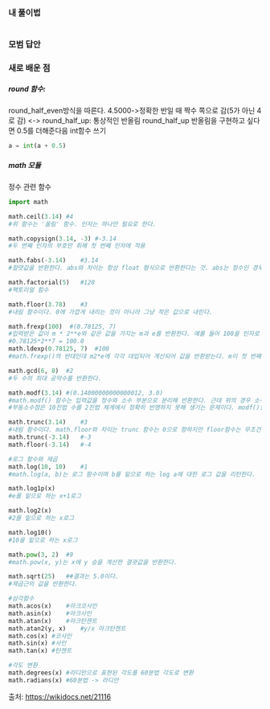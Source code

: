 ### 내 풀이법
```python

```

### 모범 답안


### 새로 배운 점
##### round 함수: 
round_half_even방식을 따른다. 4.5000->정확한 반일 때 짝수 쪽으로 감(5가 아닌 4로 감)  <-> round_half_up: 통상적인 반올림
round_half_up 반올림을 구현하고 싶다면 0.5를 더해준다음 int함수 쓰기
```python
a = int(a + 0.5)
```
##### math 모듈
정수 관련 함수
```python
import math

math.ceil(3.14) #4
#위 함수는 '올림' 함수. 인자는 하나만 필요로 한다. 

math.copysign(3.14, -3) #-3.14
#두 번째 인자의 부호만 취해 첫 번째 인자에 적용

math.fabs(-3.14)    #3.14
#절댓값을 반환한다. abs와 차이는 항상 float 형식으로 반환한다는 것. abs는 정수인 경우 int로 반환

math.factorial(5)   #120
#팩토리얼 함수

math.floor(3.78)    #3
#내림 함수이다. 0에 가깝게 내리는 것이 아니라 그냥 작은 값으로 내린다.

math.frexp(100)  #(0.78125, 7)
#입력받은 값이 m * 2**e와 같은 값을 가지는 m과 e를 반환한다. 예를 들어 100을 인자로 넣으면 (0.78125, 7)을 반환하는데 이를 다음과 같이 계산해보면 정확히 100이 나온다.
#0.78125*2**7 = 100.0
math.ldexp(0.78125, 7)  #100
#math.frexp()의 반대인데 m2*e에 각각 대입되어 계산되어 값을 반환받는다. m이 첫 번째 인자이고 e가 두 번째 인자이다.

math.gcd(6, 8)  #2
#두 수의 최대 공약수를 반환한다.

math.modf(3.14) #(0.14000000000000012, 3.0)
#math.modf() 함수는 입력값을 정수와 소수 부분으로 분리해 반환한다. 근데 위의 경우 소수가 0.14가 아니라 유달리 길다. 이는 부동소수점 문제이다. 
#부동소수점은 10진법 수를 2진법 체계에서 정확히 반영하지 못해 생기는 문제이다. modf()함수는 부동소수점의 값을 그대로 반환한다.

math.trunc(3.14)    #3
#내림 함수이다. math.floor와 차이는 trunc 함수는 0으로 향하지만 floor함수는 무조건 아래로 향한다.
math.trunc(-3.14)   #-3
math.floor(-3.14)   #-4

#로그 함수와 제곱
math.log(10, 10)    #1
#math.log(a, b)는 로그 함수이며 b를 밑으로 하는 log a에 대한 로그 값을 리턴한다.

math.log1p(x)
#e를 밑으로 하는 x+1로그

math.log2(x)
#2를 밑으로 하는 x로그

math.log10()
#10을 밑으로 하는 x로그

math.pow(3, 2)  #9
#math.pow(x, y)는 x에 y 승을 계산한 결괏값을 반환한다.

math.sqrt(25)   ##결과는 5.0이다.
#제곱근의 값을 반환한다.

#삼각함수
math.acos(x)    #아크코사인
math.asin(x)    #아크사인
math.atan(x)    #아크탄젠트
math.atan2(y, x)    #y/x 아크탄젠트
math.cos(x) #코사인
math.sin(x) #사인
math.tan(x) #탄젠트

#각도 변환
math.degrees(x) #라디안으로 표현된 각도를 60분법 각도로 변환
math.radians(x) #60분법 -> 라디안
```

출처: https://wikidocs.net/21116
